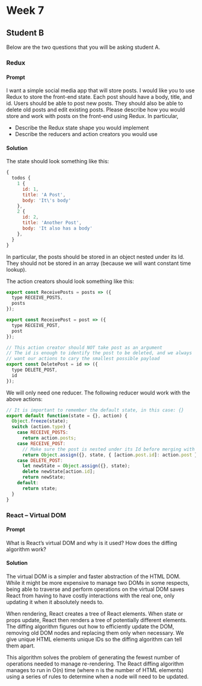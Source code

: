 # Week 7

## Student B

Below are the two questions that you will be asking student A.

### Redux

#### Prompt

I want a simple social media app that will store posts.
I would like you to use Redux to store the front-end state.
Each post should have a body, title, and id.
Users should be able to post new posts.
They should also be able to delete old posts and edit existing posts.
Please describe how you would store and work with posts on the front-end
using Redux. In particular,

* Describe the Redux state shape you would implement
* Describe the reducers and action creators you would use

#### Solution

The state should look something like this:

```js
{
  todos {
    1 {
      id: 1,
      title: 'A Post',
      body: 'It\'s body'
    },
    2 {
      id: 2,
      title: 'Another Post',
      body: 'It also has a body'
    },
  }
}
```
In particular, the posts should be stored in an object nested under its
Id. They should not be stored in an array (because we will want constant
time lookup).

The action creators should look something like this:

```js
export const ReceivePosts = posts => ({
  type RECEIVE_POSTS,
  posts
});

export const ReceivePost = post => ({
  type RECEIVE_POST,
  post
});

// This action creator should NOT take post as an argument
// The id is enough to identify the post to be deleted, and we always
// want our actions to cary the smallest possible payload
export const DeletePost = id => ({
  type DELETE_POST,
  id
});
```

We will only need one reducer.
The following reducer would work with the above actions:

```js
// It is important to remember the default state, in this case: {}
export default function(state = {}, action) {
  Object.freeze(state);
  switch (action.type) {
    case RECEIVE_POSTS:
      return action.posts;
    case RECEIVE_POST:
      // Make sure the post is nested under its Id before merging with state
      return Object.assign({}, state, { [action.post.id]: action.post });
    case DELETE_POST:
      let newState = Object.assign({}, state);
      delete newState[action.id];
      return newState;
    default:
      return state;
  }
}
```

### React – Virtual DOM

#### Prompt

What is React’s virtual DOM and why is it used?  How does the diffing
algorithm work?

#### Solution

The virtual DOM is a simpler and faster abstraction of the HTML DOM.
While it might be more expensive to manage two DOMs in some respects,
being able to traverse and perform operations on the virtual DOM saves
React from having to have costly interactions with the real one, only
updating it when it absolutely needs to.

When rendering, React creates a tree of React elements. When state or
props update, React then renders a tree of potentially different
elements. The diffing algorithm figures out how to efficiently update
the DOM, removing old DOM nodes and replacing them only when necessary.
We give unique HTML elements unique IDs so the diffing algorithm can
tell them apart.

This algorithm solves the problem of generating the fewest number of
operations needed to manage re-rendering. The React diffing algorithm
manages to run in O(n) time (where n is the number of HTML elements)
using a series of rules to determine when a node will need to be
updated.
